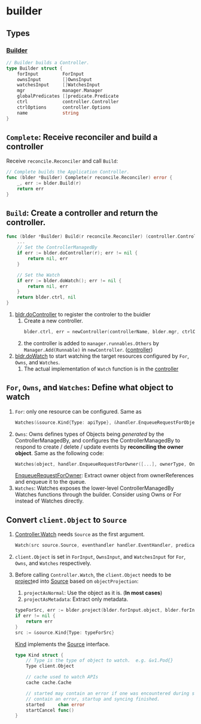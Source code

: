 # builder

## Types

### [Builder](https://github.com/kubernetes-sigs/controller-runtime/blob/v0.13.0/pkg/builder/controller.go#L54)

```go
// Builder builds a Controller.
type Builder struct {
	forInput         ForInput
	ownsInput        []OwnsInput
	watchesInput     []WatchesInput
	mgr              manager.Manager
	globalPredicates []predicate.Predicate
	ctrl             controller.Controller
	ctrlOptions      controller.Options
	name             string
}
```

## `Complete`: Receive reconciler and build a controller

Receive `reconcile.Reconciler` and call `Build`:

```go
// Complete builds the Application Controller.
func (blder *Builder) Complete(r reconcile.Reconciler) error {
	_, err := blder.Build(r)
	return err
}
```

## `Build`: Create a controller and return the controller.

```go
func (blder *Builder) Build(r reconcile.Reconciler) (controller.Controller, error) {
    ...
	// Set the ControllerManagedBy
	if err := blder.doController(r); err != nil {
		return nil, err
	}

	// Set the Watch
	if err := blder.doWatch(); err != nil {
		return nil, err
	}
    return blder.ctrl, nil
}
```

1. [bldr.doController](https://github.com/kubernetes-sigs/controller-runtime/blob/v0.13.0/pkg/builder/controller.go#L191) to register the controler to the buidler
    1. Create a new controller.
        ```go
        blder.ctrl, err = newController(controllerName, blder.mgr, ctrlOptions)
        ```
    1. the controller is added to `manager.runnables.Others` by `Manager.Add(Runnable)` in `newController`. ([controller](../controller/README.md#how-controller-is-used))
1. [bldr.doWatch](https://github.com/kubernetes-sigs/controller-runtime/blob/v0.13.0/pkg/builder/controller.go#L196) to start watching the target resources configured by `For`, `Owns`, and `Watches`.
    1. The actual implementation of `Watch` function is in the [controller](../controller)

## `For`, `Owns`, and `Watches`: Define what object to watch

1. `For`: only one resource can be configured. Same as
    ```go
    Watches(&source.Kind{Type: apiType}, &handler.EnqueueRequestForObject{})
    ```
3. `Owns`: Owns defines types of Objects being *generated* by the ControllerManagedBy, and configures the ControllerManagedBy to respond to create / delete / update events by **reconciling the owner object**. Same as the following code:
    ```go
    Watches(object, handler.EnqueueRequestForOwner([...], ownerType, OnlyControllerOwner()))
    ```
    [EnqueueRequestForOwner](https://github.com/coderanger/controller-runtime/blob/1da1a4b89b30a7019d694b9485b594862867fe10/pkg/handler/enqueue_owner.go#L46): Extract owner object from ownerReferences and enqueue it to the queue.
3. `Watches`: Watches exposes the lower-level ControllerManagedBy Watches functions through the builder. Consider using Owns or For instead of Watches directly.

## Convert `client.Object` to `Source`

1. [Controller.Watch](https://github.com/kubernetes-sigs/controller-runtime/blob/v0.13.0/pkg/controller/controller.go#L76) needs `Source` as the first argument.
    ```go
    Watch(src source.Source, eventhandler handler.EventHandler, predicates ...predicate.Predicate) error
    ```
1. `client.Object` is set in `ForInput`, `OwnsInput`, and `WatchesInput` for `For`, `Owns`, and `Watches` respectively.
1. Before calling `Controller.Watch`, the `client.Object` needs to be [project](https://github.com/kubernetes-sigs/controller-runtime/blob/v0.13.0/pkg/builder/controller.go#L203-L218)ed into [Source](https://github.com/kubernetes-sigs/controller-runtime/blob/v0.13.0/pkg/source/source.go#L57-L61) based on `objectProjection`:
    1. `projectAsNormal`: Use the object as it is. (**In most cases**)
    1. `projectAsMetadata`: Extract only metadata.

    ```go
	typeForSrc, err := blder.project(blder.forInput.object, blder.forInput.objectProjection)
	if err != nil {
		return err
	}
	src := &source.Kind{Type: typeForSrc}
    ```

    [Kind](https://github.com/kubernetes-sigs/controller-runtime/blob/v0.13.0/pkg/source/source.go#L91-L102) implements the [Source](https://github.com/kubernetes-sigs/controller-runtime/blob/v0.13.0/pkg/source/source.go#L57-L61) interface.

    ```go
    type Kind struct {
        // Type is the type of object to watch.  e.g. &v1.Pod{}
        Type client.Object

        // cache used to watch APIs
        cache cache.Cache

        // started may contain an error if one was encountered during startup. If its closed and does not
        // contain an error, startup and syncing finished.
        started     chan error
        startCancel func()
    }
    ```
